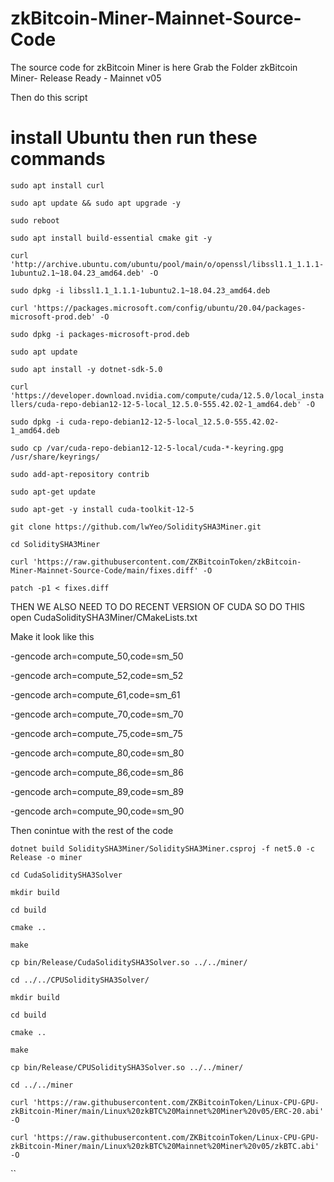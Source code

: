 # zkBitcoin-Miner-Mainnet-Source-Code
 The source code for zkBitcoin Miner is here
Grab the Folder zkBitcoin Miner- Release Ready - Mainnet v05

Then do this script

# install Ubuntu then run these commands

`sudo apt install curl`

`sudo apt update && sudo apt upgrade -y`

`sudo reboot`

`sudo apt install build-essential cmake git -y`

`curl 'http://archive.ubuntu.com/ubuntu/pool/main/o/openssl/libssl1.1_1.1.1-1ubuntu2.1~18.04.23_amd64.deb' -O`

`sudo dpkg -i libssl1.1_1.1.1-1ubuntu2.1~18.04.23_amd64.deb`

`curl 'https://packages.microsoft.com/config/ubuntu/20.04/packages-microsoft-prod.deb' -O`

`sudo dpkg -i packages-microsoft-prod.deb`

`sudo apt update`

`sudo apt install -y dotnet-sdk-5.0`



`curl 'https://developer.download.nvidia.com/compute/cuda/12.5.0/local_installers/cuda-repo-debian12-12-5-local_12.5.0-555.42.02-1_amd64.deb' -O`

`sudo dpkg -i cuda-repo-debian12-12-5-local_12.5.0-555.42.02-1_amd64.deb`

`sudo cp /var/cuda-repo-debian12-12-5-local/cuda-*-keyring.gpg /usr/share/keyrings/`

`sudo add-apt-repository contrib`

`sudo apt-get update`

`sudo apt-get -y install cuda-toolkit-12-5`

`git clone https://github.com/lwYeo/SoliditySHA3Miner.git`

`cd SoliditySHA3Miner`

`curl 'https://raw.githubusercontent.com/ZKBitcoinToken/zkBitcoin-Miner-Mainnet-Source-Code/main/fixes.diff' -O`

`patch -p1 < fixes.diff`

THEN WE ALSO NEED TO DO RECENT VERSION OF CUDA SO DO THIS
open CudaSoliditySHA3Miner/CMakeLists.txt

Make it look like this

   -gencode arch=compute_50,code=sm_50

   -gencode arch=compute_52,code=sm_52

   -gencode arch=compute_61,code=sm_61

   -gencode arch=compute_70,code=sm_70

   -gencode arch=compute_75,code=sm_75

   -gencode arch=compute_80,code=sm_80

   -gencode arch=compute_86,code=sm_86
   
   -gencode arch=compute_89,code=sm_89

   -gencode arch=compute_90,code=sm_90





Then conintue with the rest of the code

`dotnet build SoliditySHA3Miner/SoliditySHA3Miner.csproj -f net5.0 -c Release -o miner`

`cd CudaSoliditySHA3Solver`

`mkdir build`

`cd build`

`cmake ..`

`make`

`cp bin/Release/CudaSoliditySHA3Solver.so ../../miner/`

`cd ../../CPUSoliditySHA3Solver/`

`mkdir build`

`cd build`

`cmake ..`

`make`

`cp bin/Release/CPUSoliditySHA3Solver.so ../../miner/`

`cd ../../miner`

`curl 'https://raw.githubusercontent.com/ZKBitcoinToken/Linux-CPU-GPU-zkBitcoin-Miner/main/Linux%20zkBTC%20Mainnet%20Miner%20v05/ERC-20.abi' -O`

`curl 'https://raw.githubusercontent.com/ZKBitcoinToken/Linux-CPU-GPU-zkBitcoin-Miner/main/Linux%20zkBTC%20Mainnet%20Miner%20v05/zkBTC.abi' -O`

``
